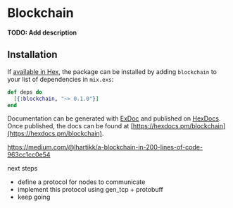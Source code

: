 # Blockchain

**TODO: Add description**

## Installation

If [available in Hex](https://hex.pm/docs/publish), the package can be installed
by adding `blockchain` to your list of dependencies in `mix.exs`:

```elixir
def deps do
  [{:blockchain, "~> 0.1.0"}]
end
```

Documentation can be generated with [ExDoc](https://github.com/elixir-lang/ex_doc)
and published on [HexDocs](https://hexdocs.pm). Once published, the docs can
be found at [https://hexdocs.pm/blockchain](https://hexdocs.pm/blockchain).


https://medium.com/@lhartikk/a-blockchain-in-200-lines-of-code-963cc1cc0e54

next steps

- define a protocol for nodes to communicate
- implement this protocol using gen_tcp + protobuff
- keep going
